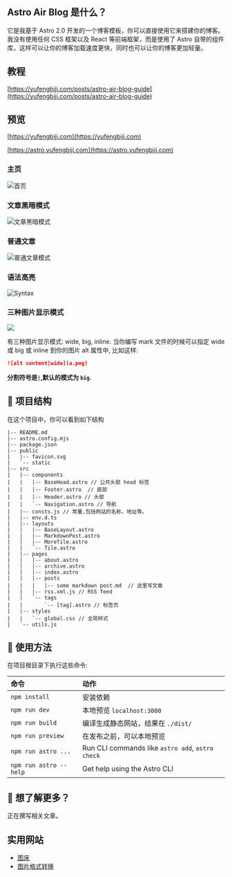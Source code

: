 ## Astro Air Blog 是什么？

它是我基于 Astro 2.0 开发的一个博客模板，你可以直接使用它来搭建你的博客。我没有使用任何 CSS 框架以及 React 等前端框架，而是使用了 Astro 自带的组件库，这样可以让你的博客加载速度更快，同时也可以让你的博客更加轻量。

## 教程

[https://yufengbiji.com/posts/astro-air-blog-guide](https://yufengbiji.com/posts/astro-air-blog-guide)

## 预览

[https://yufengbiji.com](https://yufengbiji.com)

[https://astro.yufengbiji.com](https://astro.yufengbiji.com)

### 主页

![首页](./public/preview/preview_index.png)

### 文章黑暗模式

![文章黑暗模式](./public/preview/preview_dark.png?)

### 普通文章

![普通文章模式](./public/preview/preview_light.png)

### 语法高亮

![Syntax](./public/preview/preview_syntaxHighlighting.png)

### 三种图片显示模式

![](./public/preview/preview_different_mode.png)

有三种图片显示模式: wide, big, inline. 当你编写 mark 文件的时候可以指定 wide 或 big 或 inline 到你的图片 alt 属性中, 比如这样:

```markdown
![alt content|wide](a.png)
```

<strong>分割符号是`|`,默认的模式为 `big`.</strong>

## 🚀 项目结构

在这个项目中，你可以看到如下结构

```
|-- README.md
|-- astro.config.mjs
|-- package.json
|-- public
|   |-- favicon.svg
|   `-- static
|-- src
|   |-- components
|   |   |-- BaseHead.astro // 公共头部 head 标签
|   |   |-- Footer.astro  // 底部
|   |   |-- Header.astro // 头部
|   |   `-- Navigation.astro // 导航
|   |-- consts.js // 常量,包括网站的名称，地址等。
|   |-- env.d.ts
|   |-- layouts
|   |   |-- BaseLayout.astro
|   |   |-- MarkdownPost.astro
|   |   |-- MoreTile.astro
|   |   `-- Tile.astro
|   |-- pages
|   |   |-- about.astro
|   |   |-- archive.astro
|   |   |-- index.astro
|   |   |-- posts 
|   |   |   |-- some markdown post.md  // 这里写文章
|   |   |-- rss.xml.js // RSS feed
|   |   `-- tags
|   |       `-- [tag].astro // 标签页
|   |-- styles
|   |   `-- global.css // 全局样式
|   `-- utils.js
```

## 🧞 使用方法

在项目根目录下执行这些命令:

| 命令                | 动作                                           |
| :--------------------- | :----------------------------------------------- |
| `npm install`          | 安装依赖                           |
| `npm run dev`          | 本地预览 `localhost:3000`      |
| `npm run build`        | 编译生成静态网站，结果在 `./dist/`          |
| `npm run preview`      | 在发布之前，可以本地预览    |
| `npm run astro ...`    | Run CLI commands like `astro add`, `astro check` |
| `npm run astro --help` | Get help using the Astro CLI                     |

## 👀 想了解更多？

正在撰写相关文章。


## 实用网站
* [图床](https://imgloc.com/)
* [图片格式转换](https://png2jpg.com/zh/)